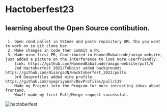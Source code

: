 # Hactoberfest23
## learning about the Open Source contibution.
###
     1. Open cmnd pallet in VSCode and paste repository URL tha you want to work on in git clone bar.
     2. Make changes in code then commit a PR.
     3. Made mine first PR, Contributed in HammedBabatunde/amigo-website, just added a picture on the interference to look more userfriendly.
        link: https://github.com/HammedBabatunde/amigo-website/pull/6
        2nd Hactoberfest 2022/ToDoist added backgrounds https://github.com/NisargaJN/Hacktoberfest_2022/pulls
        3rd Devprofiles added mine profile https://github.com/oyepriyansh/DevProfiles/pull/139
        Made my Project into the Program for more intresting ideas about frontend.
        Wow!! made my first Pull/Merge request successful. 
![hactoberfest](https://github.com/gauravtomar7/Hacktoberfest23/assets/116975109/22a6a229-b09f-4c62-a6bd-467bae197b83)
